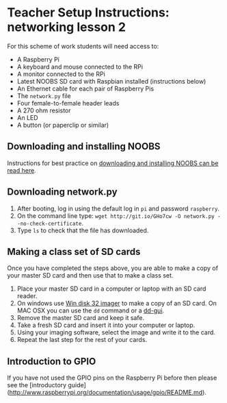 # Teacher Setup Instructions: networking lesson 2

For this scheme of work students will need access to:

- A Raspberry Pi
- A keyboard and mouse connected to the RPi
- A monitor connected to the RPi
- Latest NOOBS SD card with Raspbian installed (instructions below)
- An Ethernet cable for each pair of Raspberry Pis
- The `network.py` file
- Four female-to-female header leads
- A 270 ohm resistor
- An LED
- A button (or paperclip or similar)

## Downloading and installing NOOBS

Instructions for best practice on [downloading and installing NOOBS can be read here](http://www.raspberrypi.org/help/noobs-setup/).

## Downloading network.py

1. After booting, log in using the default log in `pi` and password `raspberry`.
1. On the command line type: `wget http://git.io/GHo7cw -O network.py --no-check-certificate`.
1. Type `ls` to check that the file has downloaded.

## Making a class set of SD cards

Once you have completed the steps above, you are able to make a copy of your master SD card and then use that to make a class set.

1. Place your master SD card in a computer or laptop with an SD card reader.
1. On windows use [Win disk 32 imager](http://sourceforge.net/projects/win32diskimager/) to make a copy of an SD card. On MAC OSX you can use the `dd` command or a [dd-gui](http://www.gingerbeardman.com/dd-gui/).
1. Remove the master SD card and keep it safe.
1. Take a fresh SD card and insert it into your computer or laptop.
1. Using your imaging software, select the image and write it to the card.
1. Repeat the last step for the rest of your cards.

## Introduction to GPIO

If you have not used the GPIO pins on the Raspberry Pi before then please see the [introductory guide] (http://www.raspberrypi.org/documentation/usage/gpio/README.md).
